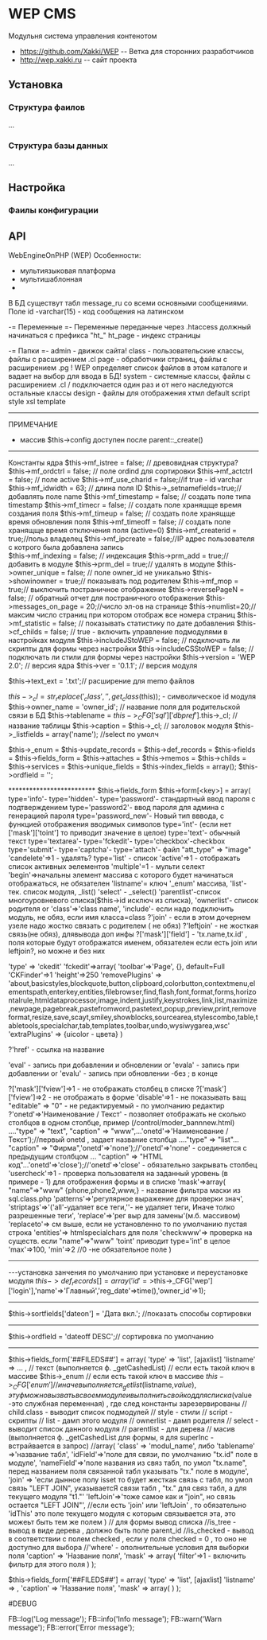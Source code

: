 WEP CMS
=============

Модульня система управления контенотом

* https://github.com/Xakki/WEP -- Ветка для сторонних разработчиков
* http://wep.xakki.ru -- сайт проекта

Установка
-------

### Структура фаилов
...

### Структура базы данных
...

Настройка
------------

### Фаилы конфигурации


API
------------


WebEngineOnPHP (WEP)
Особенности:
- мультиязыковая платформа
- мультишаблонная 
- 


В БД существут табл message_ru со всеми основными сообщениями. Поле id -varchar(15) - код сообщения на латинском

-= Переменные =-
	Переменные переданные через .htaccess должный начинаться с префикса "ht_"
		ht_page - индекс страницы


-= Папки =-
	admin  -  движок сайта!
		class  - пользовательские классы, файлы с расширением .cl
		page -  обработчики страниц, файлы с расширением .pg ! WEP определяет список файлов в этом каталоге и вадает на выбор для ввода в БД!
		system - системные классы, файлы с расширением .cl / подключается один раз и от него наследуются остальные классы
		design  -  файлы для отображения хтмл
			default
				script
				style
				xsl
				template
			

--------------------------------------------------------------------------------------
ПРИМЕЧАНИЕ
 - массив $this->config доступен после parent::_create()

--------------------------------------------------------------------------------------
Константы ядра
$this->mf_istree = false; // древовидная структура?
$this->mf_ordctrl = false; // поле ordind для сортировки
$this->mf_actctrl = false; // поле active
$this->mf_use_charid = false;//if true - id varchar
	$this->mf_idwidth = 63; // длина поля ID
$this->_setnamefields=true;//добавлять поле name
$this->mf_timestamp = false; // создать поле  типа timestamp
$this->mf_timecr = false; // создать поле хранящще время создания поля
$this->mf_timeup = false; // создать поле хранящще время обновления поля
$this->mf_timeoff = false; // создать поле хранящще время отключения поля (active=0)
$this->mf_createrid = true;//польз владелец
$this->mf_ipcreate = false;//IP адрес пользователя с котрого была добавлена запись	
$this->mf_indexing = false; // индексация
$this->prm_add = true;// добавить в модуле
$this->prm_del = true;// удалять в модуле
$this->owner_unique = false; // поле owner_id не уникально
$this->showinowner = true;// показывать под родителем
$this->mf_mop = true;// выключить постраничное отображение
	$this->reversePageN = false; // обратный отчет для постраничного отображения
	$this->messages_on_page = 20;//число эл-ов на странице
	$this->numlist=20;//максим число страниц при котором отображ все номера страниц
$this->mf_statistic = false; // показывать  статистику по дате добавления
$this->cf_childs = false; // true - включить управление подмодулями в настройках модуля
$this->includeJStoWEP = false; // подключать ли скрипты для формы через настройки
$this->includeCSStoWEP = false; // подключать ли стили для формы через настройки
$this->version = 'WEP 2.0'; // версия ядра
$this->ver = '0.1.1'; // версия модуля

$this->text_ext = '.txt';// расширение для memo файлов

$this->_cl = str_replace('_class','',get_class($this)); - символическое id модуля
$this->owner_name = 'owner_id'; // название поля для родительской связи в БД
$this->tablename = $this->_CFG['sql']['dbpref'].$this->_cl; // название таблицы
$this->caption = $this->_cl; // заголовок модуля
$this->_listfields = array('name'); //select по умолч

$this->_enum =
$this->update_records =
$this->def_records =
$this->fields =
$this->fields_form =
$this->attaches =
$this->memos =
$this->childs =
$this->services =
$this->unique_fields =
$this->index_fields = array();
$this->ordfield = '';

************************* $this->fields_form
$this->form[<key>] = array(
type='info'-
type='hidden'-
type='password'- стандартный ввод пароля с подтверждением
type='password2'- ввод пароля для админа с генерацией пароля
type='password_new'- Новый тип вввода, с функцией отображения вводимых символов
type='int'- (если нет ['mask']['toint'] то приводит значение в целое)
type='text'- обычный текст
type='textarea'-
type='fckedit'-
type='checkbox'-checkbox
type='submit'-
type='captcha'-
type='attach'- файл
	"att_type" => "image"
	'candelete'=>1 - удалять?
type='list' - список
	'active'=>1 - отображать список активных эелементов
	'multiple'=1 - мульти селект
	'begin'=>начальны элемент массива с которого будет начинаться отображаться, не обязателен
	'listname'= ключ '_enum' массива, 
		'list'-тек. список модуля, _list()
		'select' - _select()
		'parentlist'-список многоуровневого списка($this->id исключ из списка),
		'ownerlist'- список родителя
	or
	'class'=>'class name',
	'include'- если надо подключить модуль, не обяз, если имя класса=class
	?'join' - если в этом дочернем узеле надо жостко связать с родителем ( не обяз)
	?'leftjoin' - не жосткая связь(не обяз), длявывода доп инфы
	?['mask']['field'] - 'tx.name,tx.id' , поля которые будут отображатся именем, обязателен если есть join или leftjoin?, но можне и без них

'type' => 'ckedit'
	'fckedit'=>array(
		'toolbar'=>'Page', {}, default=Full
		'CKFinder'=>1
		'height'=>250
		'removePlugins' => 'about,basicstyles,blockquote,button,clipboard,colorbutton,contextmenu,elementspath,enterkey,entities,filebrowser,find,flash,font,format,forms,horizontalrule,htmldataprocessor,image,indent,justify,keystrokes,link,list,maximize,newpage,pagebreak,pastefromword,pastetext,popup,preview,print,removeformat,resize,save,scayt,smiley,showblocks,sourcearea,stylescombo,table,tabletools,specialchar,tab,templates,toolbar,undo,wysiwygarea,wsc'
		'extraPlugins' => {uicolor  - цвета}
	)


?'href' - ссылка на название

'eval' - запись при добавлении и обновлении
or 'evala' - запись при добавлении
or 'evalu' - запись при обновлении
	-без ; в конце

?['mask']['fview']=>1 - не отображать столбец в списке
?['mask']['fview']=>2 - не отображать в форме
'disable'=>1 - не показывать ващ
"editable" => "0" - не редактируемый - по умолчанию редактир
?'onetd'=>'Наименование / Текст' - позволяет отображать не сколько столбцов в одном столбце, пример (/control/moder_bannnew.html)
	...."type" => "text", "caption" => "www",...'onetd'=>'Наименование / Текст');//первый onetd , задает название столбца
	...."type" => "list"... "caption" => "Фирма",'onetd'=>'none');//'onetd'=>'none' - соединяется с предыдущим столбцом
	... "caption" => "HTML код"...'onetd'=>'close');//'onetd'=>'close' - обязательно закрывать столбец
'usercheck'=>1 - проверка пользователя на заданный уровень (в примере - 1) для отображения формы и в списке
'mask'=>array(
	"name"=>"www" {phone,phone2,www,} - название фильтра маски из sql.class.php
	'patterns'=>'регулярное выражение для проверки знач',
	'striptags'=>'('all'-удаляет все теги,''- не удаляет теги, Иначе толко разрешенные теги',
	'replace'=>'рег выр для замены'(м.б. массивом)
	'replaceto'=> см выше, если не установленно то по умолчанию пустая строка
	'entities'=> htmlspecialchars для поля
	'checkwww'=> проверка на существ. если "name"=>"www"
	'toint' приводит type='int' в целое
	'max'=>100,
	'min'=>2  //0 -не обязательное поле
)
***********************************************

---установка занчения по умолчанию при установке и переустановке модуля
$this->def_records[] = array('id'=>$this->_CFG['wep']['login'],'name'=>'Главный','reg_date'=>time(),'owner_id'=>1);

************************************************

$this->sortfields['dateon'] = 'Дата вкл.'; //показать способы сортировки

************************************************

$this->ordfield = 'dateoff DESC';// сортировка по умолчанию

************************************************


$this->fields_form['##FILEDS##'] = array(
	'type' => 'list', [ajaxlist]
	'listname' => ... ,
		// текст (выполняется ф. _getCashedList)
			// если есть такой ключ в массиве $this->_enum
			// если есть такой ключ в массиве $this->_CFG['enum']
			// иначе выполняется _getlist($listname,$value), эту ф можно вызвать в своем модуле и выполнить свой код для списка ($value -это службная переменная) , где след константы зарезервированы
				// child.class - выводит список подмодулей 
				// style - стили
				// script - скрипты
				// list - дамп этого модуля
				// ownerlist  - дамп родителя
				// select - выводит список данного модуля 
				// parentlist - для дерева
		// масив (выполняется ф. _getCashedList для формы, я для superInc - встрайвается в запрос)
			//array(
				'class' => 'modul_name',
					либо 'tablename' =>'название табл',
				'idField'=>'поле для связи, по умолчанию "tx.id" поле в модуле',
				'nameField'=>'поле названия из связ табл, по умол "tx.name", перед названием поля связанной табл указывать "tx." поле в модуле',
				'join' => 'если дынное полу isset то будет жесткая связь с табл, по умол связь "LEFT JOIN", указываетсЯ связи табл , "tx." для связ табл, а для текущего модуля "t1."'
				'leftJoin'=>'тоже самое как и "join", но связь остается "LEFT JOIN"',
				//если есть 'join' или 'leftJoin' , то обязательно 'idThis' это поле текущего модуля с которым связывается эта, это можеьт быть тем же полем
			)
		// для формы вывод списка
			//is_tree - вывод в виде дерева , должно быть поле parent_id
			//is_checked - вывод в соответствии с полем checked , если у поля checked = 0 , то оно не доступно для выбора
			//'where' - ополнительные условия для выборки поля
	'caption' => 'Название поля', 
	'mask' => array(
		'filter'=>1 - включить фильтр для этого поля
	)
);

$this->fields_form['##FILEDS##'] = array(
	'type' => 'list', [ajaxlist]
	'listname' => ,
	'caption' => 'Название поля', 
	'mask' => array(
	)
);


#DEBUG

FB::log('Log message');
FB::info('Info message');
FB::warn('Warn message');
FB::error('Error message');